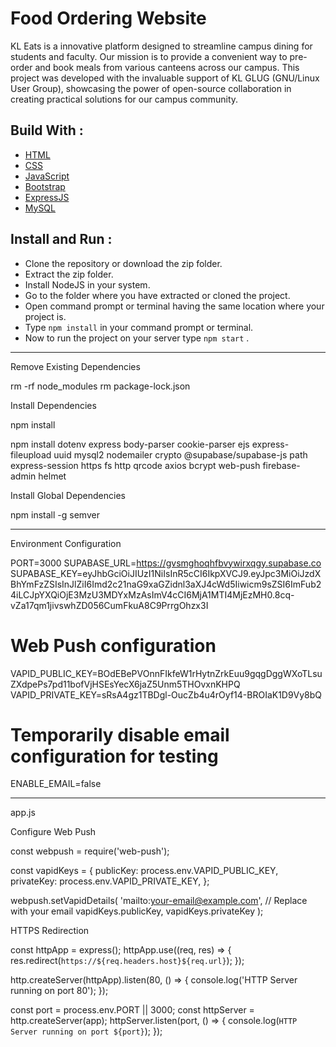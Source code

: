 # Food Ordering Website
KL Eats is a innovative platform designed to streamline campus dining for students and faculty. Our mission is to provide a convenient way to pre-order and book meals from various canteens across our campus. This project was developed with the invaluable support of KL GLUG (GNU/Linux User Group), showcasing the power of open-source collaboration in creating practical solutions for our campus community.


## Build With :
<ul>
    <li><a href="https://www.w3schools.com/html/" target="_blank">HTML</a></li>
    <li><a href="https://www.w3schools.com/css/" target="_blank">CSS</a></li>
    <li><a href="https://www.w3schools.com/js/" target="_blank">JavaScript</a></li>
    <li><a href="https://www.w3schools.com/bootstrap5/index.php" target="_blank">Bootstrap</a></li>
    <li><a href="https://expressjs.com/" target="_blank">ExpressJS</a></li>
    <li><a href="https://www.w3schools.com/mysql/default.asp" target="_blank">MySQL</a></li>
</ul>

## Install and Run :
- Clone the repository or download the zip folder.
- Extract the zip folder.
- Install NodeJS in your system.
- Go to the folder where you have extracted or cloned the project.
- Open command prompt or terminal having the same location where your project is.
- Type ``` npm install ``` in your command prompt or terminal.
- Now to run the project on your server type ``` npm start ``` .





---------------------------------------------------------------------------------------------------------------------------------------------------------------------



Remove Existing Dependencies

rm -rf node_modules
rm package-lock.json


Install Dependencies

npm install

npm install dotenv express body-parser cookie-parser ejs express-fileupload uuid mysql2 nodemailer crypto @supabase/supabase-js path express-session https fs http qrcode axios bcrypt web-push firebase-admin helmet


Install Global Dependencies

npm install -g semver

-------------------------------------------------------


Environment Configuration


PORT=3000
SUPABASE_URL=https://gvsmghoqhfbvywirxqgy.supabase.co
SUPABASE_KEY=eyJhbGciOiJIUzI1NiIsInR5cCI6IkpXVCJ9.eyJpc3MiOiJzdXBhYmFzZSIsInJlZiI6Imd2c21naG9xaGZidnl3aXJ4cWd5Iiwicm9sZSI6ImFub24iLCJpYXQiOjE3MzU3MDYxMzAsImV4cCI6MjA1MTI4MjEzMH0.8cq-vZa17qm1jivswhZD056CumFkuA8C9PrrgOhzx3I

# Web Push configuration
VAPID_PUBLIC_KEY=BOdEBePVOnnFIkfeW1rHytnZrkEuu9gqgDggWXoTLsuZXdpePs7pd11bofVjHSEsYecX6jaZ5Unm5THOvxnKHPQ
VAPID_PRIVATE_KEY=sRsA4gz1TBDgl-OucZb4u4rOyf14-BROIaK1D9Vy8bQ

# Temporarily disable email configuration for testing
ENABLE_EMAIL=false







-------------------------------------------------------
app.js


Configure Web Push

const webpush = require('web-push');

const vapidKeys = {
    publicKey: process.env.VAPID_PUBLIC_KEY,
    privateKey: process.env.VAPID_PRIVATE_KEY,
};

webpush.setVapidDetails(
    'mailto:your-email@example.com', // Replace with your email
    vapidKeys.publicKey,
    vapidKeys.privateKey
);




HTTPS Redirection

const httpApp = express();
httpApp.use((req, res) => {
    res.redirect(`https://${req.headers.host}${req.url}`);
});

http.createServer(httpApp).listen(80, () => {
    console.log('HTTP Server running on port 80');
});

const port = process.env.PORT || 3000;
const httpServer = http.createServer(app);
httpServer.listen(port, () => {
    console.log(`HTTP Server running on port ${port}`);
});

